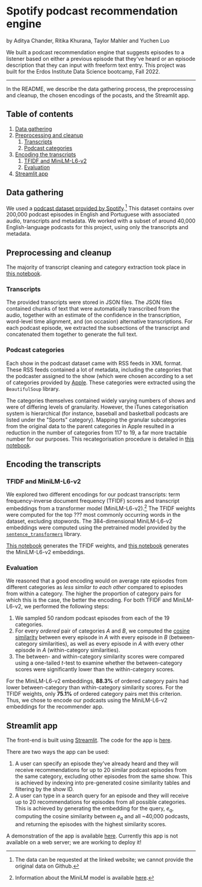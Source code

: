 # Spotify podcast recommendation engine
by Aditya Chander, Ritika Khurana, Taylor Mahler and Yuchen Luo

We built a podcast recommendation engine that suggests episodes to a listener based on either a previous episode that they've heard or an episode description that they can input with freeform text entry. This project was built for the Erdos Institute Data Science bootcamp, Fall 2022.
***

In the README, we describe the data gathering process, the preprocessing and cleanup, the chosen encodings of the pocasts, and the Streamlit app.

## Table of contents
1. [Data gathering](#data-gathering)
2. [Preprocessing and cleanup](#preprocessing)
	1. [Transcripts](#transcripts)
	2. [Podcast categories](#categories)
3. [Encoding the transcripts](#encoding)
	1. [TFIDF and MiniLM-L6-v2](#options)
	2. [Evaluation](#evaluation)
4. [Streamlit app](#streamlit)

## Data gathering <a name="data-gathering"></a>

We used a [podcast dataset provided by Spotify](https://podcastsdataset.byspotify.com/).[^1] This dataset contains over 200,000 podcast episodes in English and Portuguese with associated audio, transcripts and metadata. We worked with a subset of around 40,000 English-language podcasts for this project, using only the transcripts and metadata.

[^1]: The data can be requested at the linked website; we cannot provide the original data on Github. 

## Preprocessing and cleanup <a name="preprocessing"></a>

The majority of transcript cleaning and category extraction took place in [this notebook](https://github.com/adityac95/erdos_spotify_podcast_rec/blob/main/data_inspection_cleaning_CLEAN.ipynb). 

### Transcripts <a name="transcripts"></a>

The provided transcripts were stored in JSON files. The JSON files contained chunks of text that were automatically transcribed from the audio, together with an estimate of the confidence in the transcription, word-level time alignment, and (on occasion) alternative transcriptions. For each podcast episode, we extracted the subsections of the transcript and concatenated them together to generate the full text.

### Podcast categories <a name="categories"></a>

Each show in the podcast dataset came with RSS feeds in XML format. These RSS feeds contained a lot of metadata, including the categories that the podcaster assigned to the show (which were chosen according to a set of categories provided by [Apple](https://podcasts.apple.com/us/genre/podcasts/id26). These categories were extracted using the `BeautifulSoup` library.

The categories themselves contained widely varying numbers of shows and were of differing levels of granularity. However, the iTunes categorisation system is hierarchical (for instance, baseball and basketball podcasts are listed under the "Sports" category). Mapping the granular subcategories from the original data to the parent categories in Apple resulted in a reduction in the number of categories from 117 to 19, a far more tractable number for our purposes. This recategorisation procedure is detailed in [this notebook](https://github.com/adityac95/erdos_spotify_podcast_rec/blob/main/transcript_tagging_embedding_CLEAN.ipynb).

## Encoding the transcripts <a name="encoding"></a>

### TFIDF and MiniLM-L6-v2 <a name="options"></a>

We explored two different encodings for our podcast transcripts: term frequency-inverse document frequency (TFIDF) scores and transcript embeddings from a transformer model (MiniLM-L6-v2).[^2] The TFIDF weights were computed for the top ??? most commonly occurring words in the dataset, excluding stopwords. The 384-dimensional MiniLM-L6-v2 embeddings were computed using the pretrained model provided by the [`sentence_transformers`](https://www.sbert.net/) library.

[^2]: Information about the MiniLM model is available [here](https://arxiv.org/pdf/2002.10957.pdf).

[This notebook](TODO:REPLACE) generates the TFIDF weights, and [this notebook](https://github.com/adityac95/erdos_spotify_podcast_rec/blob/main/transcript_tagging_embedding_CLEAN.ipynb) generates the MiniLM-L6-v2 embeddings.

### Evaluation <a name="evaluation"></a>

We reasoned that a good encoding would on average rate episodes from different categories as *less similar to each other* compared to episodes from within a category. The higher the proportion of category pairs for which this is the case, the better the encoding. For both TFIDF and MiniLM-L6-v2, we performed the following steps:

1. We sampled 50 random podcast episodes from each of the 19 categories.
2. For every *ordered* pair of categories $A$ and $B$, we computed the [cosine similarity](https://en.wikipedia.org/wiki/Cosine_similarity) between every episode in $A$ with every episode in $B$ (between-category similarities), as well as every episode in $A$ with every other episode in $A$ (within-category similarities).
3. The between- and within-category similarity scores were compared using a one-tailed *t*-test to examine whether the between-category scores were significantly lower than the within-category scores. 

For the MiniLM-L6-v2 embeddings, **88.3%** of ordered category pairs had lower between-category than within-category similarity scores. For the TFIDF weights, only **75.1%** of ordered category pairs met this criterion. Thus, we chose to encode our podcasts using the MiniLM-L6-v2 embeddings for the recommender app.

## Streamlit app <a name="streamlit"></a>

The front-end is built using [Streamlit](https://streamlit.io/). The code for the app is [here](https://github.com/adityac95/erdos_spotify_podcast_rec/blob/main/app.py).

There are two ways the app can be used:
1. A user can specify an episode they've already heard and they will receive recommendations for up to 20 similar podcast episodes from the same category, excluding other episodes from the same show. This is achieved by indexing into pre-generated cosine similarity tables and filtering by the show ID.
2. A user can type in a search query for an episode and they will receive up to 20 recommendations for episodes from all possible categories. This is achieved by generating the embedding for the query, $e_q$, computing the cosine similarity between $e_q$ and all ~40,000 podcasts, and returning the episodes with the highest similarity scores.

A demonstration of the app is available [here](TODO:YOUTUBE_LINK). Currently this app is not available on a web server; we are working to deploy it! 
